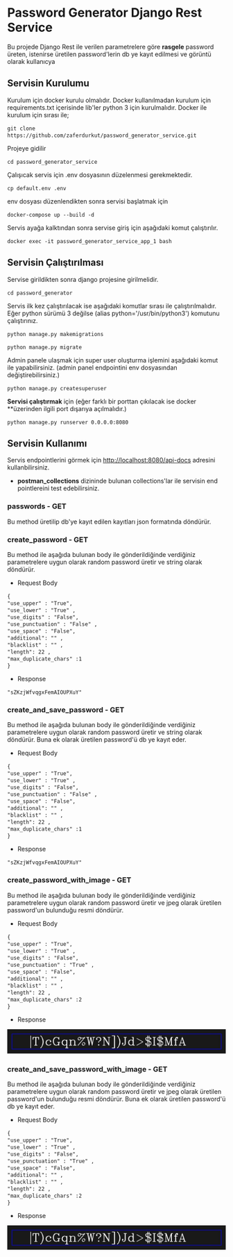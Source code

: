 # Password Generator Django Rest Service
Bu projede Django Rest ile verilen parametrelere göre **rasgele** password üreten, istenirse üretilen password'lerin db ye kayıt edilmesi ve görüntü olarak kullanıcya 

## Servisin Kurulumu

Kurulum için docker kurulu olmalıdır. Docker kullanılmadan kurulum için requirements.txt içerisinde lib'ler python 3 için kurulmalıdır. Docker ile kurulum için sırası ile;

```
git clone https://github.com/zaferdurkut/password_generator_service.git
```


Projeye gidilir
```
cd password_generator_service
```
Çalışıcak servis için .env dosyasının düzelenmesi gerekmektedir.
```
cp default.env .env
```
env dosyası düzenlendikten sonra servisi başlatmak için
```
docker-compose up --build -d
```
Servis ayağa kalktından sonra servise giriş için aşağıdaki komut çalıştırılır.
```
docker exec -it password_generator_service_app_1 bash
```

## Servisin Çalıştırılması
Servise girildikten sonra django projesine girilmelidir.
```
cd password_generator
```
Servis ilk kez çalıştırılacak ise aşağıdaki komutlar sırası ile çalıştırılmalıdır. Eğer python sürümü 3 değilse (alias python='/usr/bin/python3') komutunu çalıştırınız.

```
python manage.py makemigrations
```
```
python manage.py migrate
```
Admin panele ulaşmak için super user oluşturma işlemini aşağıdaki komut ile yapabilirsiniz. (admin panel endpointini env dosyasından değiştirebilirsiniz.)
```
python manage.py createsuperuser
```
**Servisi çalıştırmak** için (eğer farklı bir porttan çıkılacak ise docker **üzerinden ilgili port dışarıya açılmalıdır.)
```
python manage.py runserver 0.0.0.0:8080
```
## Servisin Kullanımı
Servis endpointlerini görmek için [http://localhost:8080/api-docs](http://localhost:8080/api-docs) adresini kullanbilirsiniz. 
- **postman_collections** dizininde bulunan collections'lar ile servisin end pointlereini test edebilirsiniz.


### passwords - GET 
Bu method üretilip db'ye kayıt edilen kayıtları json formatında döndürür.

### create_password - GET 
Bu method ile aşağıda bulunan body ile gönderildiğinde verdiğiniz parametrelere uygun olarak random password üretir ve string olarak döndürür.
- Request Body
```
{
"use_upper" : "True",
"use_lower" : "True" ,
"use_digits" : "False",
"use_punctuation" : "False" ,
"use_space" : "False",
"additional": "" ,
"blacklist" : "" ,
"length": 22 ,
"max_duplicate_chars" :1
}
```
- Response
```
"sZKzjWfvqgxFemAIOUPXuY"
```

### create_and_save_password - GET 
Bu method ile aşağıda bulunan body ile gönderildiğinde verdiğiniz parametrelere uygun olarak random password üretir ve string olarak döndürür. Buna ek olarak üretilen password'ü db ye kayıt eder.
- Request Body
```
{
"use_upper" : "True",
"use_lower" : "True" ,
"use_digits" : "False",
"use_punctuation" : "False" ,
"use_space" : "False",
"additional": "" ,
"blacklist" : "" ,
"length": 22 ,
"max_duplicate_chars" :1
}
```
- Response
```
"sZKzjWfvqgxFemAIOUPXuY"
```

### create_password_with_image  - GET 
Bu method ile aşağıda bulunan body ile gönderildiğinde verdiğiniz parametrelere uygun olarak random password üretir ve jpeg olarak üretilen password'un bulunduğu resmi döndürür. 
- Request Body
```
{
"use_upper" : "True",
"use_lower" : "True" ,
"use_digits" : "False",
"use_punctuation" : "True" ,
"use_space" : "False",
"additional": "" ,
"blacklist" : "" ,
"length": 22 ,
"max_duplicate_chars" :2
}
```
- Response

![password](password_generator/api/static/password.jpg "password")


### create_and_save_password_with_image - GET 
Bu method ile aşağıda bulunan body ile gönderildiğinde verdiğiniz parametrelere uygun olarak random password üretir ve jpeg olarak üretilen password'un bulunduğu resmi döndürür. Buna ek olarak üretilen password'ü db ye kayıt eder.
- Request Body
```
{
"use_upper" : "True",
"use_lower" : "True" ,
"use_digits" : "False",
"use_punctuation" : "True" ,
"use_space" : "False",
"additional": "" ,
"blacklist" : "" ,
"length": 22 ,
"max_duplicate_chars" :2
}
```
- Response

![password](password_generator/api/static/password.jpg "password")
